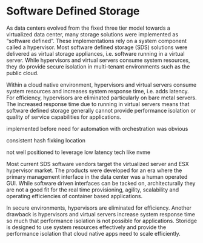 # Software Defined Storage

As data centers evolved from the fixed three tier model towards a virtualized data center, many storage solutions were implemented as “software defined”. These implementations rely on a system component called a hypervisor. Most software defined storage (SDS) solutions were delivered as virtual storage appliances, i.e. software running in a virtual server. While hypervisors and virtual servers consume system resources, they do provide secure isolation in multi-tenant environments such as the public cloud. 

Within a cloud native environment, hypervisors and virtual servers consume system resources and increases system response time, i.e. adds latency. For efficiency, hypervisors are eliminated particularly on bare metal servers. The increased response time due to running in virtual servers means that software defined storage generally cannot provide performance isolation or quality of service capabilities for applications. 

implemented before need for automation with orchestration was obvious

consistent hash fixking location

not well positioned to leverage low latency tech like nvme

Most current SDS software vendors target the virtualized server and ESX hypervisor market. The products were developed for an era where the primary management interface in the data center was a human operated GUI. While software driven interfaces can be tacked on, architecturally they are not a good fit for the real time provisioning, agility, scalability and operating efficiencies of container based applications. 


In secure environments, hypervisors are eliminated for efficiency. Another drawback is hypervisors and virtual servers increase system response time so much that performance isolation is not possible for applications. 
Storidge is designed to use system resources effectively and provide the performance isolation that cloud native apps need to scale efficiently. 




